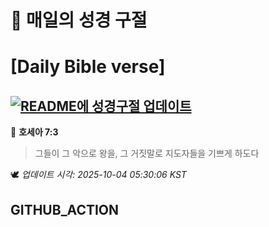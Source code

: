 # 🙏 매일의 성경 구절
# [Daily Bible verse]
## [![README에 성경구절 업데이트](https://github.com/DONGSUKA/first_test/actions/workflows/update-readme-bible.yml/badge.svg)](https://github.com/DONGSUKA/first_test/actions/workflows/update-readme-bible.yml)
<!-- START_BIBLE_VERSE -->
📖 **호세아 7:3**
> 그들이 그 악으로 왕을, 그 거짓말로 지도자들을 기쁘게 하도다

🕊️ _업데이트 시각: 2025-10-04 05:30:06 KST_
  <!-- END_BIBLE_VERSE -->
## GITHUB_ACTION
